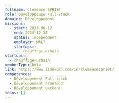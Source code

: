 ```yaml
---
fullname: Clémence SPRIET
role: Développeuse Full-Stack
domaine: Développement
missions:
  - start: 2023-06-12
    end: 2024-12-30
    status: independent
    employer: MALT
    startups:
      - chauffage-urbain
startups:
  - chauffage-urbain
memberType: beta
link: https://www.linkedin.com/in/clemencespriet/
competences:
  - Développement Full-stack
  - Développement Frontend
  - Développement Backend
teams: []
---
```

